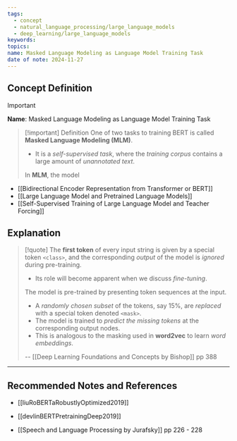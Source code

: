 ```yaml
---
tags:
  - concept
  - natural_language_processing/large_language_models
  - deep_learning/large_language_models
keywords: 
topics: 
name: Masked Language Modeling as Language Model Training Task
date of note: 2024-11-27
---
```


## Concept Definition

>[!important]
>**Name**: Masked Language Modeling as Language Model Training Task

>[!important] Definition
>One of two tasks to training BERT is called **Masked Language  Modeling (MLM)**.
>- It is a *self-supervised task*, where the *training corpus* contains a large amount of *unannotated text*.
>
>In **MLM**, the model 


- [[Bidirectional Encoder Representation from Transformer or BERT]]
- [[Large Language Model and Pretrained Language Models]]
- [[Self-Supervised Training of Large Language Model and Teacher Forcing]]

## Explanation

>[!quote]
>The **first token** of every input string is given by a special token `<class>`, and the corresponding *output* of the model is *ignored* during pre-training. 
>- Its role will become apparent when we discuss *fine-tuning*. 
>
>The model is pre-trained by presenting token sequences at the input. 
>- A *randomly chosen subset* of the tokens, say $15\%$, are *replaced* with a special token denoted `<mask>`. 
>- The model is trained to *predict the missing tokens* at the corresponding output nodes. 
>- This is analogous to the masking used in **word2vec** to learn *word embeddings*.
>  
>-- [[Deep Learning Foundations and Concepts by Bishop]] pp 388  



-----------
##  Recommended Notes and References


- [[liuRoBERTaRobustlyOptimized2019]]
- [[devlinBERTPretrainingDeep2019]]

- [[Speech and Language Processing by Jurafsky]] pp 226 - 228